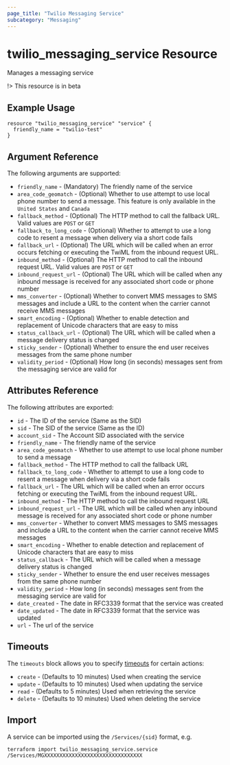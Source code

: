 ```yaml
---
page_title: "Twilio Messaging Service"
subcategory: "Messaging"
---
```


# twilio_messaging_service Resource

Manages a messaging service

!> This resource is in beta

## Example Usage

```hcl
resource "twilio_messaging_service" "service" {
  friendly_name = "twilio-test"
}
```

## Argument Reference

The following arguments are supported:

- `friendly_name` - (Mandatory) The friendly name of the service
- `area_code_geomatch` - (Optional) Whether to use attempt to use local phone number to send a message. This feature is only available in the `United States` and `Canada`
- `fallback_method` - (Optional) The HTTP method to call the fallback URL. Valid values are `POST` or `GET`
- `fallback_to_long_code` - (Optional) Whether to attempt to use a long code to resent a message when delivery via a short code fails
- `fallback_url` - (Optional) The URL which will be called when an error occurs fetching or executing the TwiML from the inbound request URL.
- `inbound_method` - (Optional) The HTTP method to call the inbound request URL. Valid values are `POST` or `GET`
- `inbound_request_url` - (Optional) The URL which will be called when any inbound message is received for any associated short code or phone number
- `mms_converter` - (Optional) Whether to convert MMS messages to SMS messages and include a URL to the content when the carrier cannot receive MMS messages
- `smart_encoding` - (Optional) Whether to enable detection and replacement of Unicode characters that are easy to miss
- `status_callback_url` - (Optional) The URL which will be called when a message delivery status is changed
- `sticky_sender` - (Optional) Whether to ensure the end user receives messages from the same phone number
- `validity_period` - (Optional) How long (in seconds) messages sent from the messaging service are valid for

## Attributes Reference

The following attributes are exported:

- `id` - The ID of the service (Same as the SID)
- `sid` - The SID of the service (Same as the ID)
- `account_sid` - The Account SID associated with the service
- `friendly_name` - The friendly name of the service
- `area_code_geomatch` - Whether to use attempt to use local phone number to send a message
- `fallback_method` - The HTTP method to call the fallback URL
- `fallback_to_long_code` - Whether to attempt to use a long code to resent a message when delivery via a short code fails
- `fallback_url` - The URL which will be called when an error occurs fetching or executing the TwiML from the inbound request URL.
- `inbound_method` - The HTTP method to call the inbound request URL
- `inbound_request_url` - The URL which will be called when any inbound message is received for any associated short code or phone number
- `mms_converter` - Whether to convert MMS messages to SMS messages and include a URL to the content when the carrier cannot receive MMS messages
- `smart_encoding` - Whether to enable detection and replacement of Unicode characters that are easy to miss
- `status_callback` - The URL which will be called when a message delivery status is changed
- `sticky_sender` - Whether to ensure the end user receives messages from the same phone number
- `validity_period` - How long (in seconds) messages sent from the messaging service are valid for
- `date_created` - The date in RFC3339 format that the service was created
- `date_updated` - The date in RFC3339 format that the service was updated
- `url` - The url of the service

## Timeouts

The `timeouts` block allows you to specify [timeouts](https://www.terraform.io/docs/configuration/resources.html#timeouts) for certain actions:

- `create` - (Defaults to 10 minutes) Used when creating the service
- `update` - (Defaults to 10 minutes) Used when updating the service
- `read` - (Defaults to 5 minutes) Used when retrieving the service
- `delete` - (Defaults to 10 minutes) Used when deleting the service

## Import

A service can be imported using the `/Services/{sid}` format, e.g.

```shell
terraform import twilio_messaging_service.service /Services/MGXXXXXXXXXXXXXXXXXXXXXXXXXXXXXXXX
```
